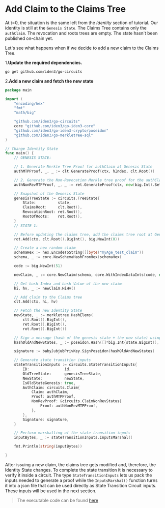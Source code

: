 # Add Claim to the Claims Tree

At t=0, the situation is the same left from the *Identity* section of tutorial. Our identity is still at the `Genesis State`. The Claims Tree contains only the `authClaim`. The revocation and roots trees are empty. The state hasn't been published on-chain yet.

Let's see what happens when if we decide to add a new claim to the Claims Tree.

1.**Update the required dependencies.**

```bash
go get github.com/iden3/go-circuits
```

2.**Add a new claim and fetch the new state**

```go
package main

import (
    "encoding/hex"
    "fmt"
    "math/big"

    "github.com/iden3/go-circuits"
    core "github.com/iden3/go-iden3-core"
    "github.com/iden3/go-iden3-crypto/poseidon"
    "github.com/iden3/go-merkletree-sql"
)

// Change Identity State
func main() {
    // GENESIS STATE:

    // 1. Generate Merkle Tree Proof for authClaim at Genesis State
    authMTPProof, _, _ := clt.GenerateProof(ctx, hIndex, clt.Root())

    // 2. Generate the Non-Revocation Merkle tree proof for the authClaim at Genesis State
    authNonRevMTPProof, _, _ := ret.GenerateProof(ctx, new(big.Int).SetUint64(revNonce), ret.Root())

    // Snapshot of the Genesis State
    genesisTreeState := circuits.TreeState{
        State:          state,
        ClaimsRoot:     clt.Root(),
        RevocationRoot: ret.Root(),
        RootOfRoots:    rot.Root(),
    }
    // STATE 1:

    // Before updating the claims tree, add the claims tree root at Genesis state to the Roots tree.
    rot.Add(ctx, clt.Root().BigInt(), big.NewInt(0))

    // Create a new random claim
    schemaHex := hex.EncodeToString([]byte("myAge_test_claim"))
    schema, _ := core.NewSchemaHashFromHex(schemaHex)

    code := big.NewInt(51)

    newClaim, _ := core.NewClaim(schema, core.WithIndexDataInts(code, nil))

    // Get hash Index and hash Value of the new claim
    hi, hv, _ := newClaim.HiHv()

    // Add claim to the Claims tree
    clt.Add(ctx, hi, hv)

    // Fetch the new Identity State
    newState, _ := merkletree.HashElems(
        clt.Root().BigInt(),
        ret.Root().BigInt(),
        rot.Root().BigInt())

    // Sign a message (hash of the genesis state + the new state) using your private key
    hashOldAndNewStates, _ := poseidon.Hash([]*big.Int{state.BigInt(), newState.BigInt()})

    signature := babyJubjubPrivKey.SignPoseidon(hashOldAndNewStates)

    // Generate state transition inputs
    stateTransitionInputs := circuits.StateTransitionInputs{
        ID:                id,
        OldTreeState:      genesisTreeState,
        NewState:          newState,
        IsOldStateGenesis: true,
        AuthClaim: circuits.Claim{
            Claim: authClaim,
            Proof: authMTPProof,
            NonRevProof: &circuits.ClaimNonRevStatus{
                Proof: authNonRevMTPProof,
            },
        },
        Signature: signature,
    }

    // Perform marshalling of the state transition inputs
    inputBytes, _ := stateTransitionInputs.InputsMarshal()

    fmt.Println(string(inputBytes))

}
```

After issuing a new claim, the claims tree gets modified and, therefore, the Identity State changes. To complete the state transition it is necessary to verify it inside a circuit. The type `StateTransitionInputs` lets us pack the inputs needed to generate a proof while the `InputsMarshal()` function turns it into a json file that can be used directly as State Transition Circuit inputs. These inputs will be used in the next section.

> The executable code can be found [here](https://github.com/0xPolygonID/tutorial-examples/blob/main/issuer-protocol/main.go#L156)
